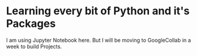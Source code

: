 # Learning every bit of Python and it's Packages

I am using Jupyter Notebook here. But I will be moving to GoogleCollab in a week to build Projects.